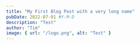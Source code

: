 ```yaml
---
title: "My First Blog Post with a very long name"
pubDate: 2022-07-01 #Y-M-D
description: "Test"
author: "Tim"
image: { url: "/logo.png", alt: "Test" }
---
```

